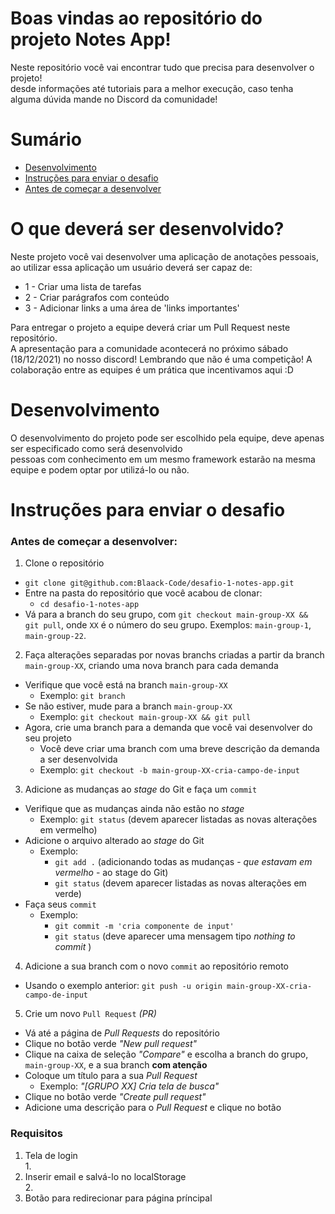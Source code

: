 # Boas vindas ao repositório do projeto Notes App!

 Neste repositório você vai encontrar tudo que precisa para desenvolver o projeto! <br>
 desde informações até tutoriais para a melhor execução, caso tenha alguma dúvida mande no Discord da comunidade!
 
 # Sumário
 
  - [Desenvolvimento](#desenvolvimento)
  - [Instruções para enviar o desafio](#instruções-para-enviar-o-desafio)
   - [Antes de começar a desenvolver](#antes-de-começar-a-desenvolver)
 
 # O que deverá ser desenvolvido?
 
 Neste projeto você vai desenvolver uma aplicação de anotações pessoais, ao utilizar essa aplicação um usuário deverá ser capaz de:
 <ul>
 <li>1 - Criar uma lista de tarefas</li>
 <li>2 - Criar parágrafos com conteúdo</li>
 <li>3 - Adicionar links a uma área de 'links importantes'</li>
 </ul>
 
 Para entregar o projeto a equipe deverá criar um Pull Request neste repositório. <br>
 A apresentação para a comunidade acontecerá no próximo sábado (18/12/2021) no nosso discord!
 Lembrando que não é uma competição! A colaboração entre as equipes é um prática que incentivamos aqui :D
 
 # Desenvolvimento
 
 O desenvolvimento do projeto pode ser escolhido pela equipe, deve apenas ser especificado como será desenvolvido <br>
 pessoas com conhecimento em um mesmo framework estarão na mesma equipe e podem optar por utilizá-lo ou não.
 
 # Instruções para enviar o desafio
 
 ### Antes de começar a desenvolver:

1. Clone o repositório
  * `git clone git@github.com:Blaack-Code/desafio-1-notes-app.git`
  * Entre na pasta do repositório que você acabou de clonar:
    * `cd desafio-1-notes-app`
  * Vá para a branch do seu grupo, com `git checkout main-group-XX && git pull`, onde `XX` é o número do seu grupo. Exemplos: `main-group-1`, `main-group-22`.

2. Faça alterações separadas por novas branchs criadas a partir da branch `main-group-XX`, criando uma nova branch para cada demanda
  * Verifique que você está na branch `main-group-XX`
    * Exemplo: `git branch`
  * Se não estiver, mude para a branch `main-group-XX`
    * Exemplo: `git checkout main-group-XX && git pull`
  * Agora, crie uma branch para a demanda que você vai desenvolver do seu projeto
    * Você deve criar uma branch com uma breve descrição da demanda a ser desenvolvida
    * Exemplo: `git checkout -b main-group-XX-cria-campo-de-input`

3. Adicione as mudanças ao _stage_ do Git e faça um `commit`
  * Verifique que as mudanças ainda não estão no _stage_
    * Exemplo: `git status` (devem aparecer listadas as novas alterações em vermelho)
  * Adicione o arquivo alterado ao _stage_ do Git
      * Exemplo:
        * `git add .` (adicionando todas as mudanças - _que estavam em vermelho_ - ao stage do Git)
        * `git status` (devem aparecer listadas as novas alterações em verde)
  * Faça seus `commit`
      * Exemplo:
        * `git commit -m 'cria componente de input'`
        * `git status` (deve aparecer uma mensagem tipo _nothing to commit_ )

4. Adicione a sua branch com o novo `commit` ao repositório remoto
  * Usando o exemplo anterior: `git push -u origin main-group-XX-cria-campo-de-input`

5. Crie um novo `Pull Request` _(PR)_
  * Vá até a página de _Pull Requests_ do repositório
  * Clique no botão verde _"New pull request"_
  * Clique na caixa de seleção _"Compare"_ e escolha a branch do grupo, `main-group-XX`, e a sua branch **com atenção**
  * Coloque um título para a sua _Pull Request_
    * Exemplo: _"[GRUPO XX] Cria tela de busca"_
  * Clique no botão verde _"Create pull request"_
  * Adicione uma descrição para o _Pull Request_ e clique no botão
 
 ### Requisitos
 
 <Ol>
 <li>Tela de login</li>
   1.<li>Inserir email e salvá-lo no localStorage</li>
   2.<li>Botão para redirecionar para página príncipal</li>
 
